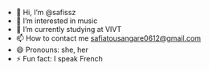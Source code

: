 - 👋 Hi, I’m @safissz
- 👀 I’m interested in music
- 🌱 I’m currently studying at VIVT
- 📫 How to contact me safiatousangare0612@gmail.com
- 😄 Pronouns:  she, her
- ⚡ Fun fact: I speak French

